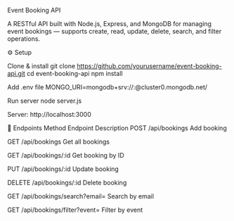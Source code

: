 Event Booking API

A RESTful API built with Node.js, Express, and MongoDB for managing event bookings — supports create, read, update, delete, search, and filter operations.

⚙️ Setup

Clone & install
    git clone https://github.com/yourusername/event-booking-api.git
    cd event-booking-api
    npm install
    
Add .env file
    MONGO_URI=mongodb+srv://<username>:<password>@cluster0.mongodb.net/

Run server
    node server.js

Server: http://localhost:3000

📡 Endpoints
Method	Endpoint	Description
POST	        /api/bookings	          Add booking

GET          	/api/bookings	          Get all bookings

GET	          /api/bookings/:id      	Get booking by ID

PUT	          /api/bookings/:id	      Update booking

DELETE	      /api/bookings/:id	      Delete booking

GET	          /api/bookings/search?email=	Search by email

GET	          /api/bookings/filter?event=	Filter by event
